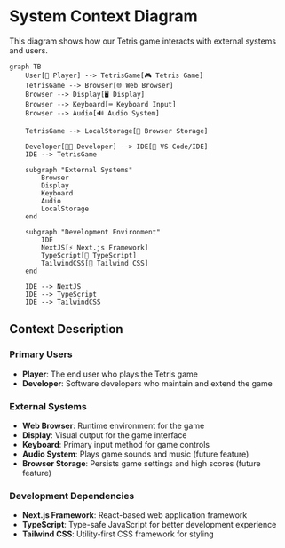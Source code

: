 # System Context Diagram

This diagram shows how our Tetris game interacts with external systems and users.

```mermaid
graph TB
    User[👤 Player] --> TetrisGame[🎮 Tetris Game]
    TetrisGame --> Browser[🌐 Web Browser]
    Browser --> Display[🖥️ Display]
    Browser --> Keyboard[⌨️ Keyboard Input]
    Browser --> Audio[🔊 Audio System]
    
    TetrisGame --> LocalStorage[💾 Browser Storage]
    
    Developer[👨‍💻 Developer] --> IDE[🔧 VS Code/IDE]
    IDE --> TetrisGame
    
    subgraph "External Systems"
        Browser
        Display
        Keyboard
        Audio
        LocalStorage
    end
    
    subgraph "Development Environment"
        IDE
        NextJS[⚡ Next.js Framework]
        TypeScript[📘 TypeScript]
        TailwindCSS[🎨 Tailwind CSS]
    end
    
    IDE --> NextJS
    IDE --> TypeScript
    IDE --> TailwindCSS
```

## Context Description

### Primary Users
- **Player**: The end user who plays the Tetris game
- **Developer**: Software developers who maintain and extend the game

### External Systems
- **Web Browser**: Runtime environment for the game
- **Display**: Visual output for the game interface
- **Keyboard**: Primary input method for game controls
- **Audio System**: Plays game sounds and music (future feature)
- **Browser Storage**: Persists game settings and high scores (future feature)

### Development Dependencies
- **Next.js Framework**: React-based web application framework
- **TypeScript**: Type-safe JavaScript for better development experience
- **Tailwind CSS**: Utility-first CSS framework for styling